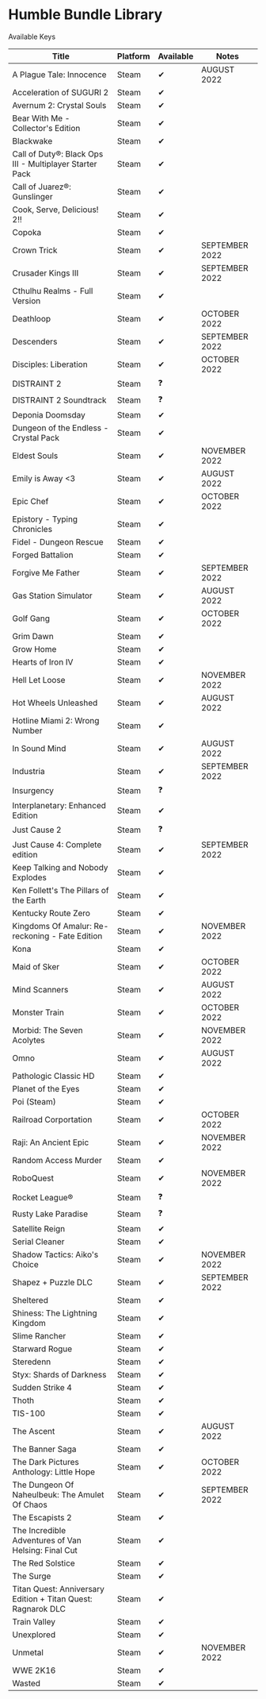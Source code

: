 Humble Bundle Library
=====================

 Available Keys

| Title | Platform | Available | Notes |
|--------------------------|----------|---------|-----|
| A Plague Tale: Innocence| Steam | ✔ | AUGUST 2022 |
| Acceleration of SUGURI 2 | Steam | ✔ | |
| Avernum 2: Crystal Souls | Steam | ✔ | |
| Bear With Me - Collector's Edition | Steam | ✔ | |
| Blackwake | Steam | ✔ | | |
| Call of Duty®: Black Ops III - Multiplayer Starter Pack | Steam | ✔ | |
| Call of Juarez®: Gunslinger | Steam | ✔ | |
| Cook, Serve, Delicious! 2!! | Steam | ✔ | |
| Copoka | Steam | ✔ | |
| Crown Trick | Steam | ✔ | SEPTEMBER 2022|
| Crusader Kings III | Steam | ✔ | SEPTEMBER 2022 |
| Cthulhu Realms - Full Version | Steam | ✔ | |
| Deathloop | Steam | ✔ | OCTOBER 2022 |
| Descenders | Steam | ✔ | SEPTEMBER 2022 |
| Disciples: Liberation | Steam | ✔ | OCTOBER 2022 |
| DISTRAINT 2 | Steam | ❓ | |
| DISTRAINT 2 Soundtrack | Steam | ❓ | |
| Deponia Doomsday | Steam | ✔ | |
| Dungeon of the Endless - Crystal Pack | Steam | ✔ | |
| Eldest Souls | Steam | ✔ | NOVEMBER 2022 |
| Emily is Away <3 | Steam | ✔ | AUGUST 2022 |
| Epic Chef | Steam | ✔ | OCTOBER 2022 |
| Epistory - Typing Chronicles | Steam | ✔ | |
| Fidel - Dungeon Rescue | Steam | ✔ | |
| Forged Battalion | Steam | ✔ | |
| Forgive Me Father | Steam | ✔ | SEPTEMBER 2022 |
| Gas Station Simulator | Steam | ✔ | AUGUST 2022 |
| Golf Gang| Steam | ✔ | OCTOBER 2022 |
| Grim Dawn | Steam | ✔ | |
| Grow Home | Steam | ✔ | |
| Hearts of Iron IV | Steam | ✔ | |
| Hell Let Loose | Steam | ✔ | NOVEMBER 2022 |
| Hot Wheels Unleashed | Steam | ✔ | AUGUST 2022 |
| Hotline Miami 2: Wrong Number | Steam | ✔ | | 
| In Sound Mind | Steam | ✔ | AUGUST 2022 |
| Industria | Steam | ✔ | SEPTEMBER 2022 |
| Insurgency | Steam | ❓ | |
| Interplanetary: Enhanced Edition | Steam | ✔ | |
| Just Cause 2 | Steam | ❓ | |
| Just Cause 4: Complete edition | Steam | ✔ | SEPTEMBER 2022 |
| Keep Talking and Nobody Explodes | Steam | ✔ | |
| Ken Follett's The Pillars of the Earth | Steam | ✔ | |
| Kentucky Route Zero | Steam | ✔ | |
| Kingdoms Of Amalur: Re-reckoning - Fate Edition | Steam | ✔ | NOVEMBER 2022 |
| Kona | Steam | ✔ | |
| Maid of Sker | Steam | ✔ | OCTOBER 2022 |
| Mind Scanners | Steam | ✔ | AUGUST 2022 |
| Monster Train | Steam | ✔ | OCTOBER 2022 |
| Morbid: The Seven Acolytes | Steam | ✔ | NOVEMBER 2022 |
| Omno | Steam | ✔ | AUGUST 2022 |
| Pathologic Classic HD | Steam | ✔ | |
| Planet of the Eyes | Steam | ✔ | |
| Poi (Steam) | Steam | ✔ | |
| Railroad Corportation | Steam | ✔ | OCTOBER 2022|
| Raji: An Ancient Epic | Steam | ✔ | NOVEMBER 2022|
| Random Access Murder | Steam | ✔ | |
| RoboQuest | Steam | ✔ | NOVEMBER 2022 |
| Rocket League® | Steam | ❓ | |
| Rusty Lake Paradise | Steam | ❓ | |
| Satellite Reign | Steam | ✔ | |
| Serial Cleaner | Steam | ✔ | |
| Shadow Tactics: Aiko's Choice | Steam| ✔ | NOVEMBER 2022 |
| Shapez + Puzzle DLC | Steam | ✔ | SEPTEMBER 2022 |
| Sheltered | Steam | ✔ | |
| Shiness: The Lightning Kingdom | Steam | ✔ | |
| Slime Rancher | Steam | ✔ | |
| Starward Rogue | Steam | ✔ | |
| Steredenn | Steam | ✔ | |
| Styx: Shards of Darkness | Steam | ✔ | |
| Sudden Strike 4 | Steam | ✔ | |
| Thoth | Steam | ✔ | |
| TIS-100 | Steam | ✔ | |
| The Ascent | Steam | ✔ | AUGUST 2022 | 
| The Banner Saga | Steam | ✔ | |
| The Dark Pictures Anthology: Little Hope | Steam | ✔ | OCTOBER 2022 |
| The Dungeon Of Naheulbeuk: The Amulet Of Chaos | Steam | ✔ | SEPTEMBER 2022 |
| The Escapists 2 | Steam | ✔ | |
| The Incredible Adventures of Van Helsing: Final Cut | Steam | ✔ | |
| The Red Solstice | Steam | ✔ | |
| The Surge | Steam | ✔ | |
| Titan Quest: Anniversary Edition + Titan Quest: Ragnarok DLC | Steam | ✔ | |
| Train Valley | Steam | ✔ | |
| Unexplored | Steam | ✔ | |
| Unmetal | Steam | ✔ | NOVEMBER 2022 |
| WWE 2K16 | Steam | ✔ | |
| Wasted | Steam | ✔ | |
